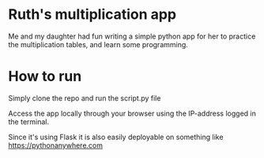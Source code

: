 # Ruth's multiplication app

Me and my daughter had fun writing a simple python app for her to practice the multiplication tables, and learn some programming.

# How to run
Simply clone the repo and run the script.py file

Access the app locally through your browser using the IP-address logged in the terminal.

Since it's using Flask it is also easily deployable on something like https://pythonanywhere.com



